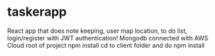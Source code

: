 # taskerapp
React app that does note keeping, user map location, to do list, login/register with JWT authentication!  Mongodb connected with AWS Cloud
root of project npm install
cd to client folder and do npm install

